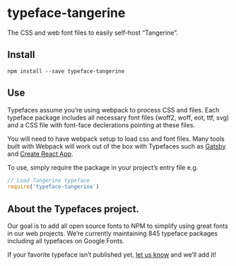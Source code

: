 
# typeface-tangerine

The CSS and web font files to easily self-host “Tangerine”.

## Install

`npm install --save typeface-tangerine`

## Use

Typefaces assume you’re using webpack to process CSS and files. Each typeface
package includes all necessary font files (woff2, woff, eot, ttf, svg) and
a CSS file with font-face declerations pointing at these files.

You will need to have webpack setup to load css and font files. Many tools built
with Webpack will work out of the box with Typefaces such as [Gatsby](https://github.com/gatsbyjs/gatsby)
and [Create React App](https://github.com/facebookincubator/create-react-app).

To use, simply require the package in your project’s entry file e.g.

```javascript
// Load Tangerine typeface
require('typeface-tangerine')
```

## About the Typefaces project.

Our goal is to add all open source fonts to NPM to simplify using great fonts in
our web projects. We’re currently maintaining 845 typeface packages
including all typefaces on Google Fonts.

If your favorite typeface isn’t published yet, [let us know](https://github.com/KyleAMathews/typefaces)
and we’ll add it!
